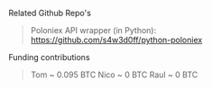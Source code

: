Related Github Repo's 

> Poloniex API wrapper (in Python): https://github.com/s4w3d0ff/python-poloniex

Funding contributions

> Tom ~ 0.095 BTC
> Nico ~ 0 BTC
> Raul ~ 0 BTC
